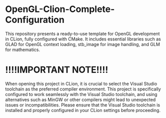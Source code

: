# OpenGL-Clion-Complete-Configuration
This repository presents a ready-to-use template for OpenGL development in CLion, fully configured with CMake. It includes essential libraries such as GLAD for OpenGL context loading, stb_image for image handling, and GLM for mathematics. 

# !!!!IMPORTANT NOTE!!!!
When opening this project in CLion, it is crucial to select the Visual Studio toolchain as the preferred compiler environment. This project is specifically configured to work seamlessly with the Visual Studio toolchain, and using alternatives such as MinGW or other compilers might lead to unexpected issues or incompatibilities. Please ensure that the Visual Studio toolchain is installed and properly configured in your CLion settings before proceeding.
